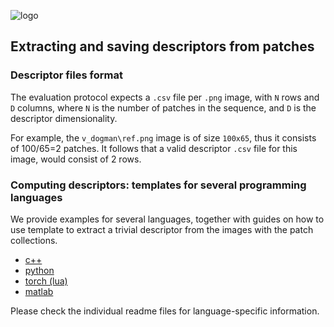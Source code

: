 ![logo](https://hpatches.github.io/assets/hpatches-logo.png "logo") 
## Extracting and saving descriptors from patches

### Descriptor files format

The evaluation protocol expects a `.csv` file per `.png` image, with
`N` rows and `D` columns, where `N` is the number of patches in the
sequence, and `D` is the descriptor dimensionality.

For example, the `v_dogman\ref.png` image is of size `100x65`, thus it
consists of 100/65=2 patches. It follows that a valid descriptor `.csv`
file for this image, would consist of 2 rows.

### Computing descriptors: templates for several programming languages

We provide examples for several languages, together with guides on how
to use template to extract a trivial descriptor from the images with
the patch collections. 

* [c++](c++/readme.md)
* [python](python/readme.md)
* [torch (lua)](torch/readme.md)
* [matlab](matlab/readme.md)

Please check the individual readme files for language-specific information.
